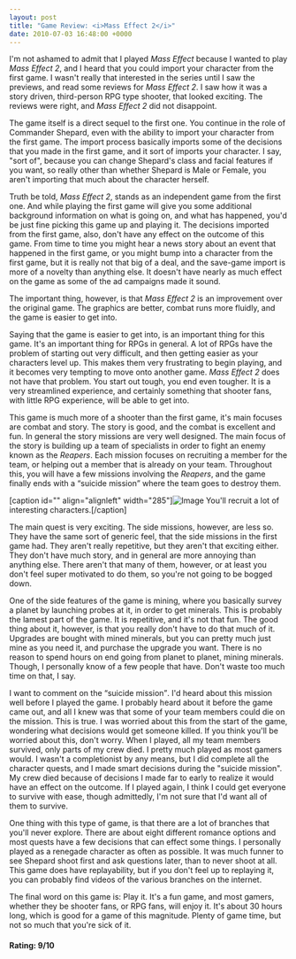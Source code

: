 ```yaml
---
layout: post
title: "Game Review: <i>Mass Effect 2</i>"
date: 2010-07-03 16:48:00 +0000
---
```

I'm not ashamed to admit that I played <i>Mass Effect</i> because I wanted to play <i>Mass Effect 2</i>, and I heard that you could import your character from the first game. I wasn't really that interested in the series until I saw the previews, and read some reviews for <i>Mass Effect 2</i>. I saw how it was a story driven, third-person RPG type shooter, that looked exciting. The reviews were right, and <i>Mass Effect 2</i> did not disappoint.

The game itself is a direct sequel to the first one. You continue in the role of Commander Shepard, even with the ability to import your character from the first game. The import process basically imports some of the decisions that you made in the first game, and it sort of imports your character. I say, "sort of", because you can change Shepard's class and facial features if you want, so really other than whether Shepard is Male or Female, you aren't importing that much about the character herself.

Truth be told, <i>Mass Effect 2</i>, stands as an independent game from the first one. And while playing the first game will give you some additional background information on what is going on, and what has happened, you'd be just fine picking this game up and playing it. The decisions imported from the first game, also, don't have any effect on the outcome of this game. From time to time you might hear a news story about an event that happened in the first game, or you might bump into a character from the first game, but it is really not that big of a deal, and the save-game import is more of a novelty than anything else. It doesn't have nearly as much effect on the game as some of the ad campaigns made it sound.

The important thing, however, is that <i>Mass Effect 2</i> is an improvement over the original game. The graphics are better, combat runs more fluidly, and the game is easier to get into.

Saying that the game is easier to get into, is an important thing for this game. It's an important thing for RPGs in general. A lot of RPGs have the problem of starting out very difficult, and then getting easier as your characters level up. This makes them very frustrating to begin playing, and it becomes very tempting to move onto another game. <i>Mass Effect 2</i> does not have that problem. You start out tough, you end even tougher. It is a very streamlined experience, and certainly something that shooter fans, with little RPG experience, will be able to get into.

This game is much more of a shooter than the first game, it's main focuses are combat and story. The story is good, and the combat is excellent and fun. In general the story missions are very well designed. The main focus of the story is building up a team of specialists in order to fight an enemy known as the <i>Reapers</i>. Each mission focuses on recruiting a member for the team, or helping out a member that is already on your team. Throughout this, you will have a few missions involving the <i>Reapers</i>, and the game finally ends with a <q>suicide mission</q> where the team goes to destroy them.

[caption id="" align="alignleft" width="285"]![Image](/https://www.jackeverett.com/rc_files/m/e/me21.JPG) You'll recruit a lot of interesting characters.[/caption]

The main quest is very exciting. The side missions, however, are less so. They have the same sort of generic feel, that the side missions in the first game had. They aren't really repetitive, but they aren't that exciting either. They don't have much story, and in general are more annoying than anything else. There aren't that many of them, however, or at least you don't feel super motivated to do them, so you're not going to be bogged down.

One of the side features of the game is mining, where you basically survey a planet by launching probes at it, in order to get minerals. This is probably the lamest part of the game. It is repetitive, and it's not that fun. The good thing about it, however, is that you really don't have to do that much of it. Upgrades are bought with mined minerals, but you can pretty much just mine as you need it, and purchase the upgrade you want. There is no reason to spend hours on end going from planet to planet, mining minerals. Though, I personally know of a few people that have. Don't waste too much time on that, I say.

I want to comment on the <q>suicide mission</q>. I'd heard about this mission well before I played the game. I probably heard about it before the game came out, and all I knew was that some of your team members could die on the mission. This is true. I was worried about this from the start of the game, wondering what decisions would get someone killed. If you think you'll be worried about this, don't worry. When I played, all my team members survived, only parts of my crew died. I pretty much played as most gamers would. I wasn't a completionist by any means, but I did complete all the character quests, and I made smart decisions during the "suicide mission". My crew died because of decisions I made far to early to realize it would have an effect on the outcome. If I played again, I think I could get everyone to survive with ease, though admittedly, I'm not sure that I'd want all of them to survive.

One thing with this type of game, is that there are a lot of branches that you'll never explore. There are about eight different romance options and most quests have a few decisions that can effect some things. I personally played as a renegade character as often as possible. It was much funner to see Shepard shoot first and ask questions later, than to never shoot at all. This game does have replayability, but if you don't feel up to replaying it, you can probably find videos of the various branches on the internet.

The final word on this game is: Play it. It's a fun game, and most gamers, whether they be shooter fans, or RPG fans, will enjoy it. It's about 30 hours long, which is good for a game of this magnitude. Plenty of game time, but not so much that you're sick of it.
<h4>Rating: 9/10</h4>
